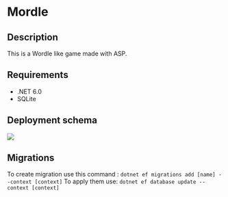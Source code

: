 # Mordle
## Description
This is a Wordle like game made with ASP.
## Requirements
- .NET 6.0
- SQLite
## Deployment schema
![](https://miro.medium.com/max/1400/1*Eb-dF845BnJYJwItGje08w.png)
## Migrations
To create migration use this command :
```dotnet ef migrations add [name] --context [context]```
To apply them use:
```dotnet ef database update --context [context]```